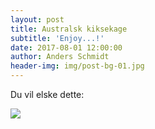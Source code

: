 ```yaml
---
layout: post
title: Australsk kiksekage
subtitle: 'Enjoy...!'
date: 2017-08-01 12:00:00
author: Anders Schmidt
header-img: img/post-bg-01.jpg
---
```



Du vil elske dette:&nbsp;

![](/site/site/uploads/versions/au-kiks---x----1024-688x---.jpg)